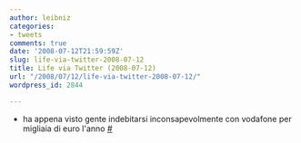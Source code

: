 ```yaml
---
author: leibniz
categories:
- tweets
comments: true
date: '2008-07-12T21:59:59Z'
slug: life-via-twitter-2008-07-12
title: Life via Twitter (2008-07-12)
url: "/2008/07/12/life-via-twitter-2008-07-12/"
wordpress_id: 2844

---
```

* ha appena visto gente indebitarsi inconsapevolmente con vodafone per migliaia di euro l'anno [#](http://twitter.com/leibniz/statuses/856655785)


